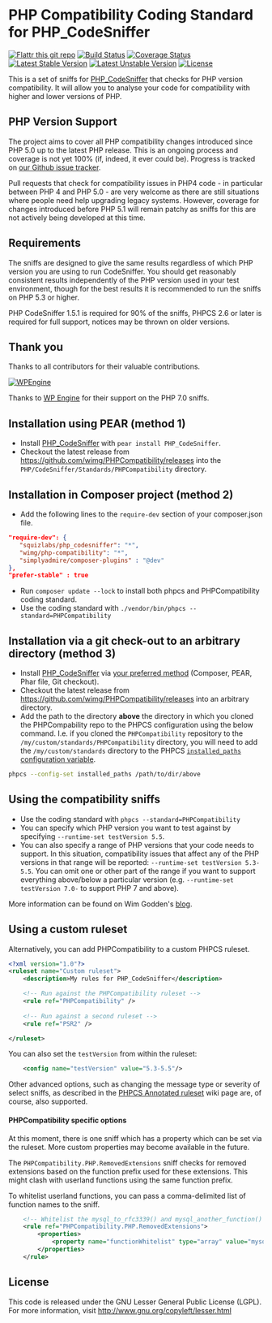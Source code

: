 PHP Compatibility Coding Standard for PHP_CodeSniffer
=====================================================
[![Flattr this git repo](http://api.flattr.com/button/flattr-badge-large.png)](https://flattr.com/submit/auto?user_id=wimg&url=https://github.com/wimg/PHPCompatibility&title=PHPCompatibility&language=&tags=github&category=software)
[![Build Status](https://travis-ci.org/wimg/PHPCompatibility.png?branch=master)](https://travis-ci.org/wimg/PHPCompatibility)
[![Coverage Status](https://coveralls.io/repos/github/wimg/PHPCompatibility/badge.svg?branch=master)](https://coveralls.io/github/wimg/PHPCompatibility?branch=master)
[![Latest Stable Version](https://poser.pugx.org/wimg/php-compatibility/v/stable.png)](https://packagist.org/packages/wimg/php-compatibility)
[![Latest Unstable Version](https://poser.pugx.org/wimg/php-compatibility/v/unstable.png)](https://packagist.org/packages/wimg/php-compatibility)
[![License](https://poser.pugx.org/wimg/php-compatibility/license.png)](https://packagist.org/packages/wimg/php-compatibility)

This is a set of sniffs for [PHP_CodeSniffer](http://pear.php.net/PHP_CodeSniffer) that checks for PHP version compatibility.
It will allow you to analyse your code for compatibility with higher and lower versions of PHP. 


PHP Version Support
-------

The project aims to cover all PHP compatibility changes introduced since PHP 5.0 up to the latest PHP release.  This is an ongoing process and coverage is not yet 100% (if, indeed, it ever could be).  Progress is tracked on [our Github issue tracker](https://github.com/wimg/PHPCompatibility/issues).

Pull requests that check for compatibility issues in PHP4 code - in particular between PHP 4 and PHP 5.0 - are very welcome as there are still situations where people need help upgrading legacy systems. However, coverage for changes introduced before PHP 5.1 will remain patchy as sniffs for this are not actively being developed at this time.

Requirements
-------

The sniffs are designed to give the same results regardless of which PHP version you are using to run CodeSniffer.  You should get reasonably consistent results independently of the PHP version used in your test environment, though for the best results it is recommended to run the sniffs on PHP 5.3 or higher.

PHP CodeSniffer 1.5.1 is required for 90% of the sniffs, PHPCS 2.6 or later is required for full support, notices may be thrown on older versions.

Thank you
---------
Thanks to all contributors for their valuable contributions.

[![WPEngine](https://cu.be/img/wpengine.png)](https://wpengine.com)

Thanks to [WP Engine](https://wpengine.com) for their support on the PHP 7.0 sniffs.


Installation using PEAR (method 1)
-----------------------

* Install [PHP_CodeSniffer](http://pear.php.net/PHP_CodeSniffer) with `pear install PHP_CodeSniffer`.
* Checkout the latest release from https://github.com/wimg/PHPCompatibility/releases into the `PHP/CodeSniffer/Standards/PHPCompatibility` directory.


Installation in Composer project (method 2)
-------------------------------------------

* Add the following lines to the `require-dev` section of your composer.json file.

```json
"require-dev": {
   "squizlabs/php_codesniffer": "*",
   "wimg/php-compatibility": "*",
   "simplyadmire/composer-plugins" : "@dev"
},
"prefer-stable" : true

```
* Run `composer update --lock` to install both phpcs and PHPCompatibility coding standard.
* Use the coding standard with `./vendor/bin/phpcs --standard=PHPCompatibility`


Installation via a git check-out to an arbitrary directory (method 3)
-----------------------

* Install [PHP_CodeSniffer](https://github.com/squizlabs/PHP_CodeSniffer) via [your preferred method](https://github.com/squizlabs/PHP_CodeSniffer#installation) (Composer, PEAR, Phar file, Git checkout).
* Checkout the latest release from https://github.com/wimg/PHPCompatibility/releases into an arbitrary directory.
* Add the path to the directory **above** the directory in which you cloned the PHPCompability repo to the PHPCS configuration using the below command.
   I.e. if you cloned the `PHPCompatibility` repository to the `/my/custom/standards/PHPCompatibility` directory, you will need to add the `/my/custom/standards` directory to the PHPCS [`installed_paths` configuration variable](https://github.com/squizlabs/PHP_CodeSniffer/wiki/Configuration-Options#setting-the-installed-standard-paths).
```bash
phpcs --config-set installed_paths /path/to/dir/above
```


Using the compatibility sniffs
------------------------------
* Use the coding standard with `phpcs --standard=PHPCompatibility`
* You can specify which PHP version you want to test against by specifying `--runtime-set testVersion 5.5`.
* You can also specify a range of PHP versions that your code needs to support.  In this situation, compatibility issues that affect any of the PHP versions in that range will be reported:
`--runtime-set testVersion 5.3-5.5`.  You can omit one or other part of the range if you want to support everything above/below a particular version (e.g. `--runtime-set testVersion 7.0-` to support PHP 7 and above).

More information can be found on Wim Godden's [blog](http://techblog.wimgodden.be/tag/codesniffer).

Using a custom ruleset
------------------------------
Alternatively, you can add PHPCompatibility to a custom PHPCS ruleset.

```xml
<?xml version="1.0"?>
<ruleset name="Custom ruleset">
	<description>My rules for PHP_CodeSniffer</description>

	<!-- Run against the PHPCompatibility ruleset -->
	<rule ref="PHPCompatibility" />
	
	<!-- Run against a second ruleset -->
	<rule ref="PSR2" />

</ruleset>
```

You can also set the `testVersion` from within the ruleset:
```xml
	<config name="testVersion" value="5.3-5.5"/>
```

Other advanced options, such as changing the message type or severity of select sniffs, as described in the [PHPCS Annotated ruleset](https://github.com/squizlabs/PHP_CodeSniffer/wiki/Annotated-ruleset.xml) wiki page are, of course, also supported.


#### PHPCompatibility specific options

At this moment, there is one sniff which has a property which can be set via the ruleset. More custom properties may become available in the future.

The `PHPCompatibility.PHP.RemovedExtensions` sniff checks for removed extensions based on the function prefix used for these extensions.
This might clash with userland functions using the same function prefix.

To whitelist userland functions, you can pass a comma-delimited list of function names to the sniff.
```xml
	<!-- Whitelist the mysql_to_rfc3339() and mysql_another_function() functions. -->
	<rule ref="PHPCompatibility.PHP.RemovedExtensions">
		<properties>
			<property name="functionWhitelist" type="array" value="mysql_to_rfc3339,mysql_another_function" />
		</properties>
	</rule>
```


License
-------
This code is released under the GNU Lesser General Public License (LGPL). For more information, visit http://www.gnu.org/copyleft/lesser.html
